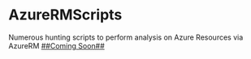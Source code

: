 # AzureRMScripts
Numerous hunting scripts to perform analysis on Azure Resources via AzureRM
[##Coming Soon##](https://jaredscottwilson.io/azurerm/, "Hunting Azure Resources")
